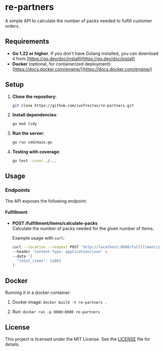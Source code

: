 # re-partners
A simple API to calculate the number of packs needed to fulfill customer orders.

## Requirements
- **Go 1.22 or higher**. If you don't have Golang installed, you can download it from [https://go.dev/doc/install](https://go.dev/doc/install)
- **Docker** (optional, for containerized deployment): [https://docs.docker.com/engine/](https://docs.docker.com/engine/)

## Setup

1. **Clone the repository**:
    ```bash
    git clone https://github.com/ivofreitas/re-partners.git
    ```

2. **Install dependencies**:
    ```bash
    go mod tidy
    ```

3. **Run the server**:
    ```bash
    go run cmd/main.go
    ```

4. **Testing with coverage**:
    ```bash
    go test -cover ./...
    ```

## Usage

### Endpoints
The API exposes the following endpoint:

#### Fulfillment

- **POST /fulfillment/items/calculate-packs**  
  Calculate the number of packs needed for the given number of items.

  Example usage with `curl`:
  ```bash
  curl --location --request POST 'http://localhost:8080/fulfillment/items/calculate-packs' \
  --header 'Content-Type: application/json' \
  --data '{
    "total_items": 12001
  }'

## Docker

Running it in a docker container:

1. Docker image: `docker build -t re-partners .`

2. Run: `docker run -p 8080:8080 re-partners`

## License

This project is licensed under the MIT License. See the [LICENSE](LICENSE) file for details.